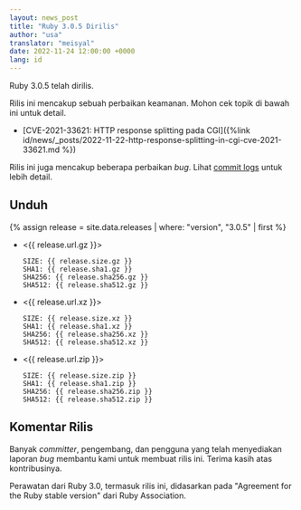 ```yaml
---
layout: news_post
title: "Ruby 3.0.5 Dirilis"
author: "usa"
translator: "meisyal"
date: 2022-11-24 12:00:00 +0000
lang: id
---
```


Ruby 3.0.5 telah dirilis.

Rilis ini mencakup sebuah perbaikan keamanan.
Mohon cek topik di bawah ini untuk detail.

* [CVE-2021-33621: HTTP response splitting pada CGI]({%link id/news/_posts/2022-11-22-http-response-splitting-in-cgi-cve-2021-33621.md %})

Rilis ini juga mencakup beberapa perbaikan *bug*.
Lihat [commit logs](https://github.com/ruby/ruby/compare/v3_0_4...v3_0_5) untuk
lebih detail.

## Unduh

{% assign release = site.data.releases | where: "version", "3.0.5" | first %}

* <{{ release.url.gz }}>

      SIZE: {{ release.size.gz }}
      SHA1: {{ release.sha1.gz }}
      SHA256: {{ release.sha256.gz }}
      SHA512: {{ release.sha512.gz }}

* <{{ release.url.xz }}>

      SIZE: {{ release.size.xz }}
      SHA1: {{ release.sha1.xz }}
      SHA256: {{ release.sha256.xz }}
      SHA512: {{ release.sha512.xz }}

* <{{ release.url.zip }}>

      SIZE: {{ release.size.zip }}
      SHA1: {{ release.sha1.zip }}
      SHA256: {{ release.sha256.zip }}
      SHA512: {{ release.sha512.zip }}

## Komentar Rilis

Banyak *committer*, pengembang, dan pengguna yang telah menyediakan laporan
*bug* membantu kami untuk membuat rilis ini. Terima kasih atas kontribusinya.

Perawatan dari Ruby 3.0, termasuk rilis ini, didasarkan pada
"Agreement for the Ruby stable version" dari Ruby Association.
